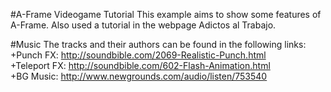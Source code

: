 #A-Frame Videogame Tutorial
This example aims to show some features of A-Frame. Also used a tutorial in the webpage Adictos al Trabajo.

#Music
The tracks and their authors can be found in the following links:   
+Punch FX: http://soundbible.com/2069-Realistic-Punch.html  
+Teleport FX: http://soundbible.com/602-Flash-Animation.html  
+BG Music: http://www.newgrounds.com/audio/listen/753540  
